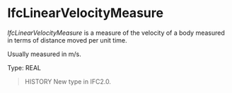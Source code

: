 # IfcLinearVelocityMeasure

_IfcLinearVelocityMeasure_ is a measure of the velocity of a body measured in terms of distance moved per unit time.<!-- end of definition -->

Usually measured in m/s.

Type: REAL

> HISTORY  New type in IFC2.0.
